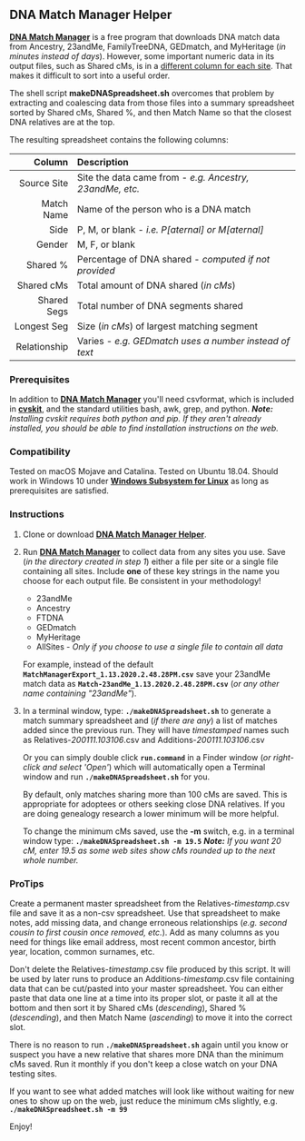 ## DNA Match Manager Helper

[DNA Match Manager]:https://heirloomsoftware.com/dna-match-manager/
[DNA Match Manager Helper]:https://github.com/Monty/DNA_Match_Manager_Helper
[cvskit]:http://csvkit.rtfd.org
[columns]:DNA_Match_Manager-FieldNames.md
[Windows Subsystem for Linux]:https://docs.microsoft.com/en-us/windows/wsl/faq

**[DNA Match Manager][]** is a free program that downloads DNA match data from
Ancestry, 23andMe, FamilyTreeDNA, GEDmatch, and MyHeritage (*in minutes instead
of days*). However, some important numeric data in its output files, such as
Shared cMs, is in a [different column for each site][columns]. That makes it
difficult to sort into a useful order.

The shell script **makeDNASpreadsheet.sh** overcomes that problem by extracting
and coalescing data from those files into a summary spreadsheet sorted by
Shared cMs, Shared %, and then Match Name so that the closest DNA relatives are
at the top.

The resulting spreadsheet contains the following columns:

| Column | Description |
|--------:|:-------------|
| Source Site | Site the data came from - *e.g. Ancestry, 23andMe, etc.* |
| Match Name | Name of the person who is a DNA match |
| Side | P, M, or blank - *i.e. P[aternal] or M[aternal]* |
| Gender | M, F, or blank |
| Shared % | Percentage of DNA shared - *computed if not provided* |
| Shared cMs | Total amount of DNA shared (*in cMs*) |
| Shared Segs | Total number of DNA segments shared |
| Longest Seg | Size (*in cMs*) of largest matching segment |
| Relationship | Varies - *e.g. GEDmatch uses a number instead of text* |


### Prerequisites

In addition to **[DNA Match Manager][]** you'll need csvformat, which is
included in **[cvskit][]**, and the standard utilities bash, awk, grep, and
python. ***Note:*** *Installing cvskit requires both python and pip. If they
aren't already installed, you should be able to find installation instructions
on the web.*

### Compatibility

Tested on macOS Mojave and Catalina. Tested on Ubuntu 18.04. Should work in
Windows 10 under **[Windows Subsystem for Linux][]** as long as prerequisites
are satisfied.

### Instructions

1. Clone or download **[DNA Match Manager Helper][]**.

2. Run **[DNA Match Manager][]** to collect data from any sites you use. Save
(*in the directory created in step 1*) either a file per site or a single
file containing all sites. Include **one** of these key strings in the name you
choose for each output file. Be consistent in your methodology!

    * 23andMe
    * Ancestry
    * FTDNA
    * GEDmatch
    * MyHeritage
    * AllSites - *Only if you choose to use a single file to contain all data*

    For example, instead of the default
**`MatchManagerExport_1.13.2020.2.48.28PM.csv`** save your 23andMe match data
as **`Match-23andMe_1.13.2020.2.48.28PM.csv`** (*or any other name containing
"23andMe"*).

3. In a terminal window, type: **`./makeDNASpreadsheet.sh`** to generate a
match summary spreadsheet and (*if there are any*) a list of matches added
since the previous run. They will have *timestamped* names such as
Relatives-*200111.103106*.csv and Additions-*200111.103106*.csv

    Or you can simply double click **`run.command`** in a Finder window (*or
right-click and select 'Open'*) which will automatically open a Terminal window
and run **`./makeDNASpreadsheet.sh`** for you.

    By default, only matches sharing more than 100 cMs are saved. This is
appropriate for adoptees or others seeking close DNA relatives. If you are
doing genealogy research a lower minimum will be more helpful.

    To change the minimum cMs saved, use the **-m** switch, e.g. in a terminal
window type: **`./makeDNASpreadsheet.sh -m 19.5`** ***Note:*** *If you want 20
cM, enter 19.5 as some web sites show cMs rounded up to the next whole number.*

### ProTips

Create a permanent master spreadsheet from the Relatives-*timestamp*.csv file
and save it as a non-csv spreadsheet. Use that spreadsheet to make notes, add
missing data, and change erroneous relationships (*e.g. second cousin to first
cousin once removed, etc.*). Add as many columns as you need for things like
email address, most recent common ancestor, birth year, location, common
surnames, etc.

Don't delete the Relatives-*timestamp*.csv file produced by this script. It
will be used by later runs to produce an Additions-*timestamp*.csv file
containing data that can be cut/pasted into your master spreadsheet. You can
either paste that data one line at a time into its proper slot, or paste it all
at the bottom and then sort it by Shared cMs (*descending*), Shared %
(*descending*), and then Match Name (*ascending*) to move it into the correct
slot.

There is no reason to run **`./makeDNASpreadsheet.sh`** again until you know or
suspect you have a new relative that shares more DNA than the minimum cMs
saved. Run it monthly if you don't keep a close watch on your DNA testing
sites.

If you want to see what added matches will look like without waiting for new
ones to show up on the web, just reduce the minimum cMs slightly, e.g.
**`./makeDNASpreadsheet.sh -m 99`**

Enjoy!
